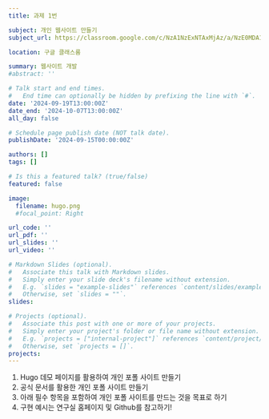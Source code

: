 ```yaml
---
title: 과제 1번

subject: 개인 웹사이트 만들기
subject_url: https://classroom.google.com/c/NzA1NzExNTAxMjAz/a/NzE0MDA1NDk0OTM0/details

location: 구글 클래스룸

summary: 웹사이트 개발
#abstract: ''

# Talk start and end times.
#   End time can optionally be hidden by prefixing the line with `#`.
date: '2024-09-19T13:00:00Z'
date_end: '2024-10-07T13:00:00Z'
all_day: false

# Schedule page publish date (NOT talk date).
publishDate: '2024-09-15T00:00:00Z'

authors: []
tags: []

# Is this a featured talk? (true/false)
featured: false

image:
  filename: hugo.png
  #focal_point: Right

url_code: ''
url_pdf: ''
url_slides: ''
url_video: ''

# Markdown Slides (optional).
#   Associate this talk with Markdown slides.
#   Simply enter your slide deck's filename without extension.
#   E.g. `slides = "example-slides"` references `content/slides/example-slides.md`.
#   Otherwise, set `slides = ""`.
slides:

# Projects (optional).
#   Associate this post with one or more of your projects.
#   Simply enter your project's folder or file name without extension.
#   E.g. `projects = ["internal-project"]` references `content/project/deep-learning/index.md`.
#   Otherwise, set `projects = []`.
projects:
---
```

1. Hugo 데모 페이지를 활용하여 개인 포폴 사이트 만들기   
2. 공식 문서를 활용한 개인 포폴 사이트 만들기   
3. 아래 필수 항목을 포함하여 개인 포폴 사이트를 만드는 것을 목표로 하기   
4. 구현 예시는  연구실 홈페이지 및 Github를 참고하기!

